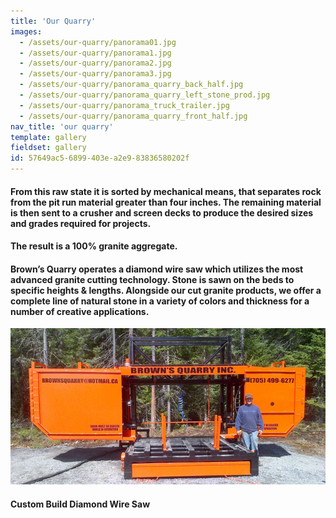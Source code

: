 ```yaml
---
title: 'Our Quarry'
images:
  - /assets/our-quarry/panorama01.jpg
  - /assets/our-quarry/panorama1.jpg
  - /assets/our-quarry/panorama2.jpg
  - /assets/our-quarry/panorama3.jpg
  - /assets/our-quarry/panorama_quarry_back_half.jpg
  - /assets/our-quarry/panorama_quarry_left_stone_prod.jpg
  - /assets/our-quarry/panorama_truck_trailer.jpg
  - /assets/our-quarry/panorama_quarry_front_half.jpg
nav_title: 'our quarry'
template: gallery
fieldset: gallery
id: 57649ac5-6899-403e-a2e9-83836580202f
---
```

<h4> From this raw state it is sorted by mechanical means, that separates rock from the pit run material greater than four inches. The remaining material is then sent to a crusher and screen decks to produce the desired sizes and grades required for projects.</h4>
<h4>The result is a 100% granite aggregate.</h4>
<h4>Brown&#8217;s Quarry operates a diamond wire saw which utilizes the most advanced granite cutting technology. Stone is sawn on the beds to specific heights &amp; lengths. Alongside our cut granite products, we offer a complete line of natural stone in a variety of colors and thickness for a number of creative applications.</h4>
<div><a href="/assets/wire_saw_656x325_00240.jpg"><img src="/assets/wire_saw_656x325_00240.jpg" /></a><h4>Custom Build Diamond Wire Saw</h4></div>
